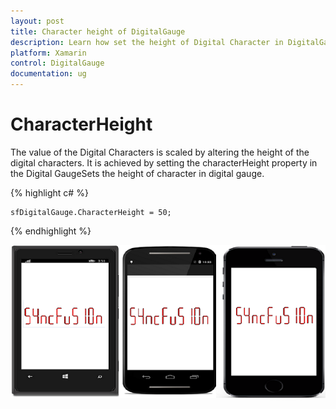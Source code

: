 ```yaml
---
layout: post
title: Character height of DigitalGauge
description: Learn how set the height of Digital Character in DigitalGauge
platform: Xamarin
control: DigitalGauge
documentation: ug
---
```


# CharacterHeight

The value of the Digital Characters is scaled by altering the height of the digital characters. It is achieved by setting the characterHeight property in the Digital GaugeSets the height of character in digital gauge.

{% highlight c# %}

	sfDigitalGauge.CharacterHeight = 50;

{% endhighlight  %}

![](Getting-Started_images/CharacterHeight.png)